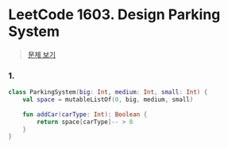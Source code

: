 # LeetCode 1603. Design Parking System

> [문제 보기](https://leetcode.com/problems/design-parking-system/)

### 1.

```kotlin
class ParkingSystem(big: Int, medium: Int, small: Int) {
    val space = mutableListOf(0, big, medium, small)
    
    fun addCar(carType: Int): Boolean {
        return space[carType]-- > 0
    }
}
```

